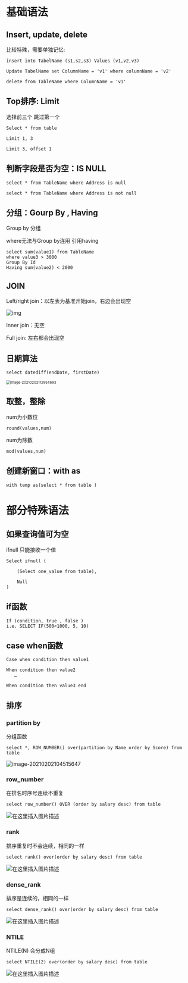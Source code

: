  

#  基础语法



## Insert, update, delete 

比较特殊，需要单独记忆:

 ```mysql
insert into TabelName (s1,s2,s3) Values (v1,v2,v3)
 ```

```mysql
Update TabelName set ColumnName = 'v1' where columnName = 'v2'
```

```mysql
delete from TableName where ColumnName = 'v1'
```



## Top排序: Limit

选择前三个 跳过第一个

 ```mysql
Select * from table

Limit 1, 3 

Limit 3, offset 1
 ```



## 判断字段是否为空：IS NULL

```mysql
select * from TableName where Address is null  
```

```mysql
select * from TableName where Address is not null
```



## 分组：Gourp By , Having

Group by 分组

where无法与Group by连用 引用having

```mysql
select sum(value1) from TableName 
where value3 > 3000 
Group By Id 
Having sum(value2) < 2000
```



##  JOIN

Left/right join：以左表为基准开始join，右边会出现空

![img](assets/clip_image002.jpg)

Inner join：无空

Full join: 左右都会出现空

 

## 日期算法

```mysql
select datediff(endDate, firstDate)
```

<img src="assets/image-20210202112954693.png" alt="image-20210202112954693" style="zoom:67%;" />



## 取整，整除

num为小数位

```mysql
round(values,num)
```

num为除数

```mysql
mod(values,num)
```



## 创建新窗口：with as 

```mysql
with temp as(select * from table )
```







#  部分特殊语法



## 如果查询值可为空

ifnull 只能接收一个值

```mysql
Select ifnull (

    (Select one_value from table),

    Null
)
```



## if函数

 ```mysql
If (condition, true , false )
i.e. SELECT IF(500<1000, 5, 10)
 ```



## case when函数

```mysql
Case when condition then value1 

When condition then value2 
   …   
   
When condition then value3 end
```



## 排序

### partition by

分组函数

```mysql
select *, ROW_NUMBER() over(partition by Name order by Score) from table
```

![image-20210202104515647](assets/image-20210202104515647.png)



### row_number

在排名时序号连续不重复

```mysql
select row_number() OVER (order by salary desc) from table
```

![在这里插入图片描述](assets/20190509113254288.png)

### rank

排序重复时不会连续，相同的一样

```mysql
select rank() over(order by salary desc) from table
```

![在这里插入图片描述](assets/20190509121220509.png)

### dense_rank

排序是连续的，相同的一样

```mysql
select dense_rank() over(order by salary desc) from table 
```



![在这里插入图片描述](assets/20190509121514351.png)

### NTILE

NTILE(N) 会分成N组

```mysql
select NTILE(2) over(order by salary desc) from table 
```



![在这里插入图片描述](assets/20190509123016835.png)